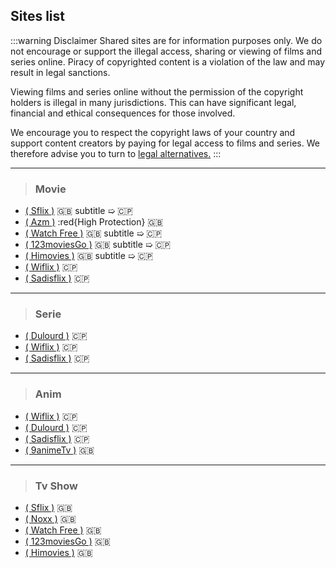 ## Sites list

:::warning Disclaimer
Shared sites are for information purposes only. We do not encourage or support the illegal access, sharing or viewing of films and series online. Piracy of copyrighted content is a violation of the law and may result in legal sanctions.

Viewing films and series online without the permission of the copyright holders is illegal in many jurisdictions. This can have significant legal, financial and ethical consequences for those involved.

We encourage you to respect the copyright laws of your country and support content creators by paying for legal access to films and series. We therefore advise you to turn to [legal alternatives.](https://www.netflix.com/)
:::

---

> ### Movie

- [( Sflix )](https://sflix.to/) 🇬🇧 subtitle ➯ 🇨🇵
- [( Azm )](https://azm.to/) :red{High Protection} 🇬🇧
- [( Watch Free )](https://watch-free.tv/) 🇬🇧 subtitle ➯ 🇨🇵
- [( 123moviesGo )](https://www1.123moviesgo.ac/) 🇬🇧 subtitle ➯ 🇨🇵
- [( Himovies )](https://himovies.sx/) 🇬🇧 subtitle ➯ 🇨🇵
- [( Wiflix )](https://wiflix.name/) 🇨🇵
- [( Sadisflix )](https://sadisflix.vip/) 🇨🇵

---

> ### Serie

- [( Dulourd )](https://www.dulourd.uno/) 🇨🇵
- [( Wiflix )](https://wiflix.name/) 🇨🇵
- [( Sadisflix )](https://sadisflix.vip/) 🇨🇵

---

> ### Anim

- [( Wiflix )](https://wiflix.name/) 🇨🇵
- [( Dulourd )](https://www.dulourd.uno/) 🇨🇵
- [( Sadisflix )](https://sadisflix.vip/) 🇨🇵
- [( 9animeTv )](https://9animetv.to/) 🇬🇧

---

> ### Tv Show

- [( Sflix )](https://sflix.to/) 🇬🇧
- [( Noxx )](https://noxx.to/) 🇬🇧
- [( Watch Free )](https://watch-free.tv/) 🇬🇧
- [( 123moviesGo )](https://www1.123moviesgo.ac/) 🇬🇧
- [( Himovies )](https://himovies.sx/) 🇬🇧
